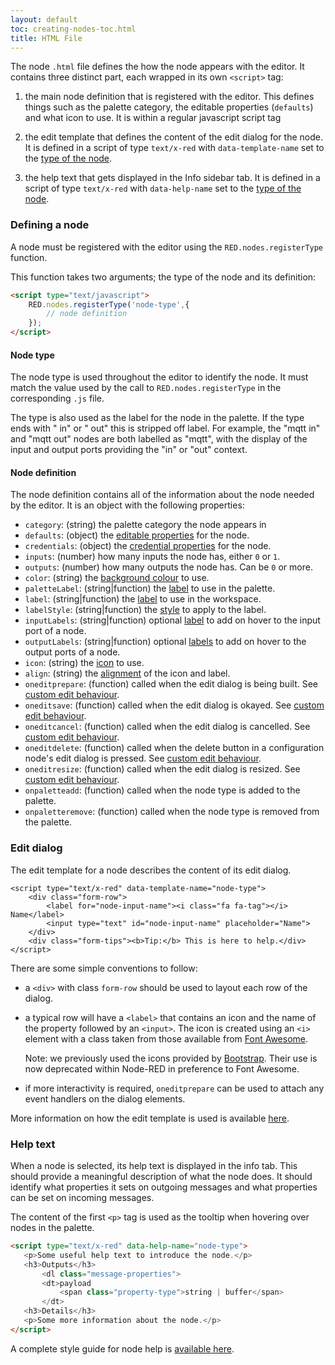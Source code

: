 ```yaml
---
layout: default
toc: creating-nodes-toc.html
title: HTML File
---
```


The node `.html` file defines the how the node appears with the editor. It
contains three distinct part, each wrapped in its own `<script>` tag:

1. the main node definition that is registered with the editor. This defines
   things such as the palette category, the editable properties (`defaults`) and
   what icon to use. It is within a regular javascript script tag

2. the edit template that defines the content of the edit dialog for the node.
   It is defined in a script of type `text/x-red` with `data-template-name` set
   to the [type of the node](#node-type).

3. the help text that gets displayed in the Info sidebar tab. It is defined in a
   script of type `text/x-red` with `data-help-name` set to the
   [type of the node](#node-type).



### Defining a node

A node must be registered with the editor using the `RED.nodes.registerType`
function.

This function takes two arguments; the type of the node and its definition:

~~~~html
<script type="text/javascript">
    RED.nodes.registerType('node-type',{
        // node definition
    });
</script>
~~~~

#### Node type

The node type is used throughout the editor to identify the node. It must
match the value used by the call to `RED.nodes.registerType` in the corresponding
`.js` file.

The type is also used as the label for the node in the palette. If the type ends
with " in" or " out" this is stripped off label. For example, the "mqtt in" and
"mqtt out" nodes are both labelled as "mqtt", with the display of the input and
output ports providing the "in" or "out" context.

#### Node definition

The node definition contains all of the information about the node needed by the
editor. It is an object with the following properties:


- `category`: (string) the palette category the node appears in
- `defaults`: (object) the [editable properties](properties) for the node.
- `credentials`: (object) the [credential properties](credentials) for the node.
- `inputs`: (number) how many inputs the node has, either `0` or `1`.
- `outputs`: (number) how many outputs the node has. Can be `0` or more.
- `color`: (string) the [background colour](appearance#background-colour) to use.
- `paletteLabel`: (string\|function) the [label](appearance#label) to use in the palette.
- `label`: (string\|function) the [label](appearance#label) to use in the workspace.
- `labelStyle`: (string\|function) the [style](appearance#label-style) to apply to the label.
- `inputLabels`: (string\|function) optional [label](appearance#port-labels) to add on hover to the input port of a node.
- `outputLabels`: (string\|function) optional [labels](appearance#port-labels) to add on hover to the output ports of a node.
- `icon`: (string) the [icon](appearance#icon) to use.
- `align`: (string) the [alignment](appearance#alignment) of the icon and label.
- `oneditprepare`: (function) called when the edit dialog is being built. See [custom edit behaviour](properties#custom-edit-behaviour).
- `oneditsave`: (function) called when the edit dialog is okayed. See [custom edit behaviour](properties#custom-edit-behaviour).
- `oneditcancel`: (function) called when the edit dialog is cancelled. See [custom edit behaviour](properties#custom-edit-behaviour).
- `oneditdelete`: (function) called when the delete button in a configuration node's edit dialog is pressed. See [custom edit behaviour](properties#custom-edit-behaviour).
- `oneditresize`: (function) called when the edit dialog is resized. See [custom edit behaviour](properties#custom-edit-behaviour).
- `onpaletteadd`: (function) called when the node type is added to the palette.
- `onpaletteremove`: (function) called when the node type is removed from the palette.

### Edit dialog

The edit template for a node describes the content of its edit dialog.

    <script type="text/x-red" data-template-name="node-type">
        <div class="form-row">
            <label for="node-input-name"><i class="fa fa-tag"></i> Name</label>
            <input type="text" id="node-input-name" placeholder="Name">
        </div>
        <div class="form-tips"><b>Tip:</b> This is here to help.</div>
    </script>


There are some simple conventions to follow:

 - a `<div>` with class `form-row` should be used to layout each row of the
   dialog.
 - a typical row will have a `<label>` that contains an icon and the name of the
   property followed by an `<input>`. The icon is created using an `<i>` element
   with a class taken from those available from [Font Awesome](http://fortawesome.github.io/Font-Awesome/icons/).

   Note: we previously used the icons provided by [Bootstrap](http://getbootstrap.com/2.3.2/base-css#icons).
   Their use is now deprecated within Node-RED in preference to Font Awesome.
 - if more interactivity is required, `oneditprepare` can be used to attach
   any event handlers on the dialog elements.


More information on how the edit template is used is available
[here](properties#property-edit-dialog).


### Help text

When a node is selected, its help text is displayed in the info tab. This should
provide a meaningful description of what the node does. It should identify what
properties it sets on outgoing messages and what properties can be set on incoming
messages.

The content of the first `<p>` tag is used as the tooltip when hovering over
nodes in the palette.

~~~~html
<script type="text/x-red" data-help-name="node-type">
   <p>Some useful help text to introduce the node.</p>
   <h3>Outputs</h3>
       <dl class="message-properties">
       <dt>payload
           <span class="property-type">string | buffer</span>
       </dt>
   <h3>Details</h3>
   <p>Some more information about the node.</p>
</script>
~~~~

A complete style guide for node help is [available here](help-style-guide).
